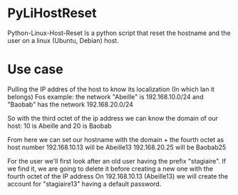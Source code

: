 # PyLiHostReset
Python-Linux-Host-Reset
Is a python script that reset the hostname and the user on a linux (Ubuntu, Debian) host.

# Use case
Pulling the IP addres of the host to know its localization (In which lan it belongs)
Fos example:
the network "Abeille" is 192.168.10.0/24 and "Baobab" has the network 192.168.20.0/24

So with the third octet of the ip address we can know the domain of our host:
10 is Abeille and 20 is Baobab

From here we can set our hostname with the domain + the fourth octet as host number
192.168.10.13 will be Abeille13 
192.168.20.25 will be Baobab25

For the user we'll first look after an old user having the prefix "stagiaire".
If we find it, we are going to delete it before creating a new one with the fourth octet of the IP address
On 192.168.10.13 (Abeille13) we will create the account for "stagiaire13" having a default password. 
